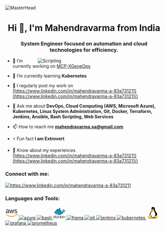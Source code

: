 ![MasterHead](https://cdn.dribbble.com/userupload/7725814/file/original-ad34e5a3d587a8a90b6586de67710225.gif)
<h1 align="center">Hi 👋, I'm Mahendravarma from India</h1>

<h3 align="center">System Engineer focused on automation and cloud technologies for efficiency.</h3>
<img align="right" alt="Scripting" width="400" src="https://cdn.dribbble.com/userupload/7725640/file/original-a2b82ab8779ece4c49df3672f7753ccb.gif">




- 🔭 I’m currently working on [MCP-XGeneOps](https://github.com/iam-mahendravarma/MCP-XGeneOps.git)

- 🌱 I’m currently learning **Kubernetes**

- 📝 I regularly post my work on [https://www.linkedin.com/in/mahendravarma-a-83a731211](https://www.linkedin.com/in/mahendravarma-a-83a731211/)

- 💬 Ask me about **DevOps, Cloud Computing (AWS, Microsoft Azure), Kubernetes, Linux System Administration, Git, Docker, Terraform, Jenkins, Ansible, Bash Scripting, Web Services**

- 📫 How to reach me **mahendravarma.sa@gmail.com**

- ⚡ Fun fact **I am Extrovert**

- 📄 Know about my experiences [https://www.linkedin.com/in/mahendravarma-a-83a731211](https://www.linkedin.com/in/mahendravarma-a-83a731211/)



<h3 align="left">Connect with me:</h3>
<p align="left">
<a href="https://www.linkedin.com/in/aman-devops" target="blank"><img align="center" src="https://raw.githubusercontent.com/rahuldkjain/github-profile-readme-generator/master/src/images/icons/Social/linked-in-alt.svg" alt="https://www.linkedin.com/in/mahendravarma-a-83a731211" height="30" width="40" /></a>
</p>




<h3 align="left">Languages and Tools:</h3>
<p align="left"> <a href="https://aws.amazon.com" target="_blank" rel="noreferrer"> <img src="https://raw.githubusercontent.com/devicons/devicon/master/icons/amazonwebservices/amazonwebservices-original-wordmark.svg" alt="aws" width="40" height="40"/> </a> <a href="https://azure.microsoft.com/en-in/" target="_blank" rel="noreferrer"> <img src="https://www.vectorlogo.zone/logos/microsoft_azure/microsoft_azure-icon.svg" alt="azure" width="40" height="40"/> </a> <a href="https://www.gnu.org/software/bash/" target="_blank" rel="noreferrer"> <img src="https://www.vectorlogo.zone/logos/gnu_bash/gnu_bash-icon.svg" alt="bash" width="40" height="40"/> <a href="https://www.docker.com/" target="_blank" rel="noreferrer"> <img src="https://raw.githubusercontent.com/devicons/devicon/master/icons/docker/docker-original-wordmark.svg" alt="docker" width="40" height="40"/> </a> <a href="https://www.figma.com/" target="_blank" rel="noreferrer"> <img src="https://www.vectorlogo.zone/logos/figma/figma-icon.svg" alt="figma" width="40" height="40"/> </a> <a href="https://git-scm.com/" target="_blank" rel="noreferrer"> <img src="https://www.vectorlogo.zone/logos/git-scm/git-scm-icon.svg" alt="git" width="40" height="40"/> </a> <a href="https://www.jenkins.io" target="_blank" rel="noreferrer"> <img src="https://www.vectorlogo.zone/logos/jenkins/jenkins-icon.svg" alt="jenkins" width="40" height="40"/> </a> <a href="https://kubernetes.io" target="_blank" rel="noreferrer"> <img src="https://www.vectorlogo.zone/logos/kubernetes/kubernetes-icon.svg" alt="kubernetes" width="40" height="40"/> </a> <a href="https://www.linux.org/" target="_blank" rel="noreferrer"> <img src="https://raw.githubusercontent.com/devicons/devicon/master/icons/linux/linux-original.svg" alt="linux" width="40" height="40"/> </a> <a href="https://grafana.com/" target="_blank" rel="noreferrer"> <img src="https://www.svgrepo.com/show/353829/grafana.svg" alt="grafana" width="40" height="40"/> </a> <a href="https://prometheus.io/" target="_blank" rel="noreferrer"> <img src="https://www.svgrepo.com/show/354219/prometheus.svg" alt="prometheus" width="40" height="40"/> </a> </p>


